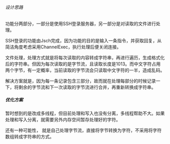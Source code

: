 ###### 设计思路

功能分两部分，一部分是使用SSH登录服务器，另一部分是对读取的文件进行处理。

SSH登录的功能由Jsch完成，因为功能的目的是输入一条指令，并获取回复，从简洁角度考虑采用ChannelExec，执行处理后便关闭连接。

文件处理，处理方式就是将每次读取的内容转成字符串，再进行遍历，生成格式化后的字符串。但因为每次读取的是字节流，且读取长度是1013。而中文字符占用两个字节，有一定概率，当前读取的字节流会只读取中文字符的一半，造成乱码。

解决方案就是，因为每一条记录包含三部分，故而就在处理每部分的时候记录一下，将剩余的字节流和下一次读取的字节流进行合并，再重新转换成字符串。

##### 优化方案

暂时想到的是改成多线程，但目前处理和写入也没有分离，多线程帮助不大。如果处理和写入分离，就需要另外内存空间暂存处理好的字符。

还有一种可能性， 就是自己处理字节流，直接将字节转换为字符，不采用将字符数组转成字符串的方式。





